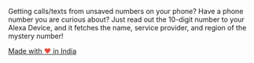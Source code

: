 
Getting calls/texts from unsaved numbers on your phone? Have a phone number you are curious about? Just read out the 10-digit number to your Alexa Device, and it fetches the name, service provider, and region of the mystery number!


<a href="https://madewithlove.org.in" target="_blank">Made with <span style="color: #e74c3c">&hearts;</span> in India</a>

